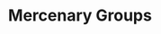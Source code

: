 ---
layout: default
title: Mercenary Groups
nav_order: 1
has_children: true
parent: Organisations
permalink: /docs/organisations/mercenary
---